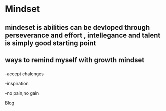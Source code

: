 # Mindset

## mindeset is abilities can be devloped through perseverance and effort , intellegance and talent is simply good starting point

## ways to remind myself with growth mindset 

### 
-accept chalenges 

-inspiration 

-no pain,no gain

[Blog](https://www.atlassian.com/blog/inside-atlassian/growth-mindset)

